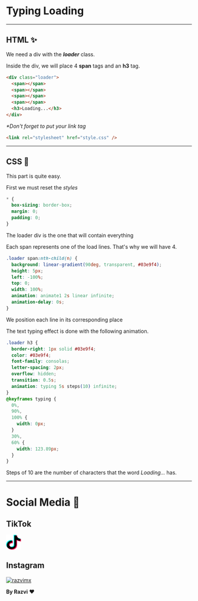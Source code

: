 # Typing Loading

---

## HTML :sparkles:

We need a div with the **_loader_** class.

Inside the div, we will place 4 **span** tags and an **h3** tag.

```html
<div class="loader">
  <span></span>
  <span></span>
  <span></span>
  <span></span>
  <h3>Loading...</h3>
</div>
```

_\*Don't forget to put your link tag_

```html
<link rel="stylesheet" href="style.css" />
```

---

## CSS :nail_care:

This part is quite easy.

First we must reset the _styles_

```css
* {
  box-sizing: border-box;
  margin: 0;
  padding: 0;
}
```

The loader div is the one that will contain everything

Each span represents one of the load lines. That's why we will have 4.

```css
.loader span:nth-child(n) {
  background: linear-gradient(90deg, transparent, #03e9f4);
  height: 5px;
  left: -100%;
  top: 0;
  width: 100%;
  animation: animate1 2s linear infinite;
  animation-delay: 0s;
}
```

We position each line in its corresponding place

The text typing effect is done with the following animation.

```css
.loader h3 {
  border-right: 1px solid #03e9f4;
  color: #03e9f4;
  font-family: consolas;
  letter-spacing: 2px;
  overflow: hidden;
  transition: 0.5s;
  animation: typing 5s steps(10) infinite;
}
@keyframes typing {
  0%,
  90%,
  100% {
    width: 0px;
  }
  30%,
  60% {
    width: 123.89px;
  }
}
```

Steps of 10 are the number of characters that the word _Loading..._ has.

---

# Social Media :dizzy:

## TikTok

<a href="https://www.tiktok.com/@razvimx" target="blank"><img align="center" src="tiktok.png" alt="razvimx" height="40" width="40" /></a>

<!-- [![Tiktok](tiktok.png "Tiktok")](https://www.tiktok.com/@razvimx) -->

## Instagram

<a href="https://instagram.com/razvimx" target="blank"><img align="center" src="https://raw.githubusercontent.com/rahuldkjain/github-profile-readme-generator/master/src/images/icons/Social/instagram.svg" alt="razvimx" height="30" width="40" /></a>

**By Razvi** :heart:
